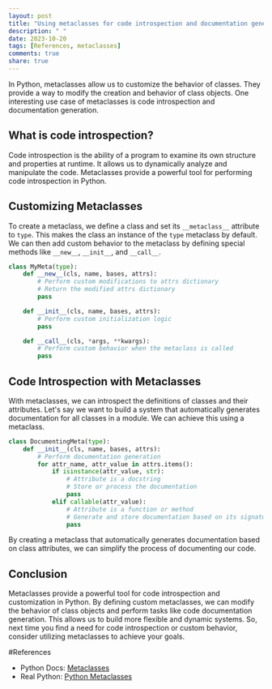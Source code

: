 ```yaml
---
layout: post
title: "Using metaclasses for code introspection and documentation generation"
description: " "
date: 2023-10-20
tags: [References, metaclasses]
comments: true
share: true
---
```


In Python, metaclasses allow us to customize the behavior of classes. They provide a way to modify the creation and behavior of class objects. One interesting use case of metaclasses is code introspection and documentation generation.

## What is code introspection?

Code introspection is the ability of a program to examine its own structure and properties at runtime. It allows us to dynamically analyze and manipulate the code. Metaclasses provide a powerful tool for performing code introspection in Python.

## Customizing Metaclasses

To create a metaclass, we define a class and set its `__metaclass__` attribute to `type`. This makes the class an instance of the `type` metaclass by default. We can then add custom behavior to the metaclass by defining special methods like `__new__`, `__init__`, and `__call__`.

```python
class MyMeta(type):
    def __new__(cls, name, bases, attrs):
        # Perform custom modifications to attrs dictionary
        # Return the modified attrs dictionary
        pass

    def __init__(cls, name, bases, attrs):
        # Perform custom initialization logic
        pass

    def __call__(cls, *args, **kwargs):
        # Perform custom behavior when the metaclass is called
        pass
```

## Code Introspection with Metaclasses

With metaclasses, we can introspect the definitions of classes and their attributes. Let's say we want to build a system that automatically generates documentation for all classes in a module. We can achieve this using a metaclass.

```python
class DocumentingMeta(type):
    def __init__(cls, name, bases, attrs):
        # Perform documentation generation
        for attr_name, attr_value in attrs.items():
            if isinstance(attr_value, str):
                # Attribute is a docstring
                # Store or process the documentation
                pass
            elif callable(attr_value):
                # Attribute is a function or method
                # Generate and store documentation based on its signature
                pass
```

By creating a metaclass that automatically generates documentation based on class attributes, we can simplify the process of documenting our code.

## Conclusion

Metaclasses provide a powerful tool for code introspection and customization in Python. By defining custom metaclasses, we can modify the behavior of class objects and perform tasks like code documentation generation. This allows us to build more flexible and dynamic systems. So, next time you find a need for code introspection or custom behavior, consider utilizing metaclasses to achieve your goals.

#References
- Python Docs: [Metaclasses](https://docs.python.org/3/reference/datamodel.html#metaclasses)
- Real Python: [Python Metaclasses](https://realpython.com/python-metaclasses)